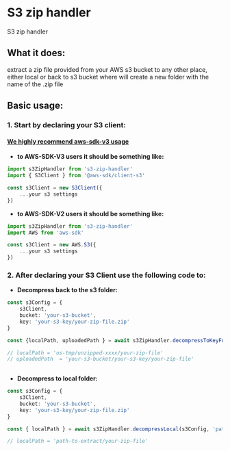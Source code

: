 # S3 zip handler

S3 zip handler

## What it does:

 extract a zip file provided from your AWS s3 bucket to any other place, either local or back to s3 bucket where will create a new folder with the name of the .zip file



## Basic usage: 

### 1. Start by declaring your S3 client:
#### [**We highly recommend aws-sdk-v3 usage**](https://docs.aws.amazon.com/sdk-for-javascript/v3/developer-guide/welcome.html#welcome_whats_new_v3)

- **to AWS-SDK-V3 users it should be something like:**
```typescript
import s3ZipHandler from 's3-zip-handler'
import { S3Client } from '@aws-sdk/client-s3'

const s3Client = new S3Client({
    ...your s3 settings
})
```

- **to AWS-SDK-V2 users it should be something like:**
```typescript
import s3ZipHandler from 's3-zip-handler'
import AWS from 'aws-sdk'

const s3Client = new AWS.S3({
    ...your s3 settings
})
```

### 2. After declaring your S3 Client use the following code to:

 - **Decompress back to the s3 folder:**
```typescript
const s3Config = {
    s3Client,
    bucket: 'your-s3-bucket',
    key: 'your-s3-key/your-zip-file.zip'
} 

const {localPath, uploadedPath } = await s3ZipHandler.decompressToKeyFolderS3(s3Config)

// localPath = 'os-tmp/unzipped-xxxx/your-zip-file'
// uploadedPath  = 'your-s3-bucket/your-s3-key/your-zip-file'
 
```

 - **Decompress to local folder:**
```typescript
const s3Config = {
    s3Client,
    bucket: 'your-s3-bucket',
    key: 'your-s3-key/your-zip-file.zip'
} 

const { localPath } = await s3ZipHandler.decompressLocal(s3Config, 'path-to-extract')

// localPath = 'path-to-extract/your-zip-file'
 
```